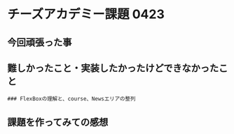 # チーズアカデミー課題 0423

## 今回頑張った事


## 難しかったこと・実装したかったけどできなかったこと
    ### FlexBoxの理解と、course、Newsエリアの整列


    
## 課題を作ってみての感想
